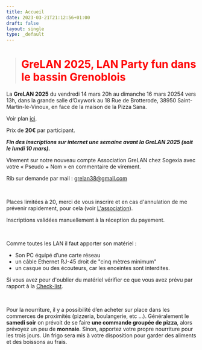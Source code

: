 ```yaml
---
title: Accueil
date: 2023-03-21T21:12:56+01:00
draft: false
layout: single
type: _default
---
```

> # <FONT COLOR=Red> **GreLAN 2025**, LAN Party fun dans le bassin Grenoblois </FONT>

La **GreLAN 2025** du vendredi 14 mars 20h au dimanche 16 mars 20254 vers 13h, dans la grande salle d’Oxywork au 18 Rue de Brotterode, 38950 Saint-Martin-le-Vinoux, en face de la maison de la Pizza Sana.

Voir plan [ici](/map/).

Prix de **20€** par participant.

***Fin des inscriptions sur internet une semaine avant la GreLAN 2025 (soit le lundi 10 mars).***

Virement sur notre nouveau compte Association GreLAN chez Sogexia avec votre « Pseudo + Nom » en commentaire de virement. 

Rib sur demande par mail : grelan38@gmail.com

&nbsp;

Places limitées à 20, merci de vous inscrire et en cas d'annulation de me prévenir rapidement, pour cela (voir [L'association](/about/)).

Inscriptions validées manuellement à la réception du payement.

&nbsp;

Comme toutes les LAN il faut apporter son matériel :

* Son PC équipé d’une carte réseau
* un câble Ethernet RJ-45 droit de "cinq mètres minimum" 
* un casque ou des écouteurs, car les enceintes sont interdites. 

Si vous avez peur d'oublier du matériel vérifier ce que vous avez prévu par rapport à la [Check-list](/check-list.pdf).

&nbsp;

Pour la nourriture, il y a possibilité d’en acheter sur place dans les commerces de proximités (pizzeria, boulangerie, etc ...).
Généralement le **samedi soir** on prévoit de se faire **une commande groupée de pizza**, alors prévoyez un peu de **monnaie**.
Sinon, apportez votre propre nourriture pour les trois jours. Un frigo sera mis à votre disposition pour garder des aliments et des boissons au frais.